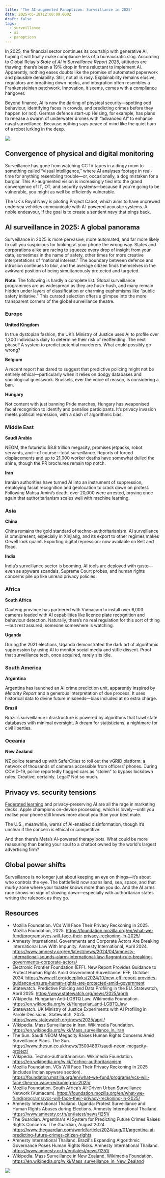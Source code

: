 ```yaml
---
title: 'The AI-augmented Panopticon: Surveillance in 2025'
date: 2025-05-18T12:00:00.000Z
draft: false
tags:
  - surveillance
  - ai
  - panopticon
---
```


In 2025, the financial sector continues its courtship with generative AI, hoping it will finally make compliance less 
of a bureaucratic slog. According to Global Relay's *State of AI in Surveillance Report 2025*, attitudes are thawing: 
there’s been a 19% drop in firms reluctant to implement AI. Apparently, nothing eases doubts like the promise of 
automated paperwork and plausible deniability. Still, not all is rosy. Explainability remains elusive, regulators 
are breathing down necks, and integration often resembles a Frankensteinian patchwork. Innovation, it seems, 
comes with a compliance hangover.

Beyond finance, AI is now the darling of physical security—spotting odd behaviour, identifying faces in crowds, and 
predicting crimes before they happen (or not). German defence start-up Helsing, for example, has plans to release a 
swarm of underwater drones with “advanced AI” to enhance naval surveillance. Because nothing says peace of mind like 
the quiet hum of a robot lurking in the deep.

![](/images/panopticon2025.png#center)

## Convergence of physical and digital monitoring

Surveillance has gone from watching CCTV tapes in a dingy room to something called “visual intelligence,” where 
AI analyses footage in real-time for anything resembling trouble—or, occasionally, a dog mistaken for a burglar. 
This AI-augmented vision is increasingly tied into the grand convergence of IT, OT, and security systems—because if 
you’re going to be vulnerable, you might as well be efficiently vulnerable.

The UK's Royal Navy is piloting Project Cabot, which aims to have uncrewed undersea vehicles communicate with 
AI-powered acoustic systems. A noble endeavour, if the goal is to create a sentient navy that pings back.

## AI surveillance in 2025: A global panorama

Surveillance in 2025 is more pervasive, more automated, and far more likely to call you suspicious for looking at 
your phone the wrong way. States and corporations alike are racing to squeeze every drop of insight from your data, 
sometimes in the name of safety, other times for more creative interpretations of “national interest.” The boundary 
between defence and intrusion continues to blur, and the average citizen finds themselves in the awkward position 
of being simultaneously protected and targeted.

**Note:** The following is hardly a complete list. Global surveillance programmes are as widespread as they are 
hush-hush, and many remain hidden under layers of classification or charming euphemisms like “public safety 
initiative.” This curated selection offers a glimpse into the more transparent corners of the global surveillance 
theatre.

### Europe

**United Kingdom**  

In true dystopian fashion, the UK’s Ministry of Justice uses AI to profile over 1,300 individuals daily to determine 
their risk of reoffending. The next phase? A system to predict potential murderers. What could possibly go wrong?

**Belgium** 

A recent report has dared to suggest that predictive policing might not be entirely ethical—particularly when it 
relies on dodgy databases and sociological guesswork. Brussels, ever the voice of reason, is considering a ban.

**Hungary**

Not content with just banning Pride marches, Hungary has weaponised facial recognition to identify and penalise 
participants. It’s privacy invasion meets political repression, with a dash of algorithmic bias.

### Middle East

**Saudi Arabia** 

NEOM, the futuristic $8.8 trillion megacity, promises jetpacks, robot servants, and—of course—total surveillance. 
Reports of forced displacements and up to 21,000 worker deaths have somewhat dulled the shine, though the PR 
brochures remain top notch.

**Iran**

Iranian authorities have turned AI into an instrument of suppression, employing facial recognition and geolocation 
to crack down on protest. Following Mahsa Amini’s death, over 20,000 were arrested, proving once again that 
authoritarianism scales well with machine learning.

### Asia

**China**

China remains the gold standard of techno-authoritarianism. AI surveillance is omnipresent, especially in Xinjiang, 
and its export to other regimes makes Orwell look quaint. Exporting digital repression: now available on Belt and Road.

**India**

India’s surveillance sector is booming. AI tools are deployed with gusto—even as spyware scandals, Supreme Court 
probes, and human rights concerns pile up like unread privacy policies.

### Africa

**South Africa**

Gauteng province has partnered with Vumacam to install over 6,000 cameras loaded with AI capabilities like licence 
plate recognition and behaviour detection. Naturally, there’s no real regulation for this sort of thing—but rest 
assured, someone somewhere is watching.

**Uganda**

During the 2021 elections, Uganda demonstrated the dark art of algorithmic suppression by using AI to monitor 
social media and stifle dissent. Proof that surveillance tech, once acquired, rarely sits idle.

### South America

**Argentina**

Argentina has launched an AI crime prediction unit, apparently inspired by *Minority Report* and a generous 
interpretation of due process. It uses historical data to divine future misdeeds—bias included at no extra charge.

**Brazil** 

Brazil’s surveillance infrastructure is powered by algorithms that trawl state databases with minimal oversight. 
A dream for statisticians, a nightmare for civil liberties.

### Oceania

**New Zealand**  

NZ police teamed up with SaferCities to roll out the vGRID platform: a network of thousands of cameras accessible 
from officers’ phones. During COVID-19, police reportedly flagged cars as “stolen” to bypass lockdown rules. 
Creative, certainly. Legal? Not so much.

## Privacy vs. security tensions

[Federated learning](https://indigo.tymyrddin.dev/docs/landscape/hybrid.html#federated-learning) and privacy-preserving 
AI are all the rage in marketing decks. Apple champions on-device processing, which is lovely—until you realise your 
phone still knows more about you than your best mate. 

The U.S., meanwhile, warns of AI-enabled disinformation, though it’s unclear if the concern is ethical or competitive.

And then there’s Meta’s AI-powered therapy bots. What could be more reassuring than baring your soul to a chatbot 
owned by the world's largest advertising firm?

## Global power shifts

Surveillance is no longer just about keeping an eye on things—it’s about who controls the eye. 
The battlefield now spans land, sea, space, and that murky zone where your toaster knows more than you do. And the 
AI arms race shows no sign of slowing down—especially with authoritarian states writing the rulebook as they go.

## Resources

*  Mozilla Foundation. VCs Will Face Their Privacy Reckoning in 2025. Mozilla Foundation, 2025. https://foundation.mozilla.org/en/what-we-fund/programs/vcs-will-face-their-privacy-reckoning-in-2025/
*  Amnesty International. Governments and Corporate Actors Are Breaking International Law With Impunity. Amnesty International, April 2024. https://www.amnesty.org/en/latest/news/2024/04/amnesty-international-sounds-alarm-international-law-flagrant-rule-breaking-governments-corporate-actors/
*  Electronic Frontier Foundation (EFF). New Report Provides Guidance to Protect Human Rights Amid Government Surveillance. EFF, October 2024. https://www.eff.org/deeplinks/2024/10/new-eff-report-provides-guidance-ensure-human-rights-are-protected-amid-government
*  Statewatch. Predictive Policing and Data Profiling in the EU. Statewatch, April 2025. https://www.statewatch.org/news/2025/april/
*  Wikipedia. Hungarian Anti-LGBTQ Law. Wikimedia Foundation. https://en.wikipedia.org/wiki/Hungarian_anti-LGBTQ_law
*  Statewatch. UK Ministry of Justice Experiments with AI Profiling in Parole Decisions. Statewatch, 2025. https://www.statewatch.org/news/2025/april/
*  Wikipedia. Mass Surveillance in Iran. Wikimedia Foundation. https://en.wikipedia.org/wiki/Mass_surveillance_in_Iran
*  The Sun. Saudi NEOM Megacity Raises Human Rights Concerns Amid Surveillance Plans. The Sun. https://www.thesun.co.uk/news/35004897/saudi-neom-megacity-project/
*  Wikipedia. Techno-authoritarianism. Wikimedia Foundation. https://en.wikipedia.org/wiki/Techno-authoritarianism
*  Mozilla Foundation. VCs Will Face Their Privacy Reckoning in 2025 (includes Indian spyware section). https://foundation.mozilla.org/en/what-we-fund/programs/vcs-will-face-their-privacy-reckoning-in-2025/
*  Mozilla Foundation. South Africa’s AI-Driven Urban Surveillance Network (Vumacam). https://foundation.mozilla.org/en/what-we-fund/programs/vcs-will-face-their-privacy-reckoning-in-2025/
*  Amnesty International Thailand. Uganda: Protest Surveillance and Human Rights Abuses during Elections. Amnesty International Thailand. https://www.amnesty.or.th/en/latest/news/1251/
*  The Guardian. Argentina's AI System for Predicting Future Crimes Raises Rights Concerns. The Guardian, August 2024. https://www.theguardian.com/world/article/2024/aug/01/argentina-ai-predicting-future-crimes-citizen-rights
*  Amnesty International Thailand. Brazil's Expanding Algorithmic Governance Poses Human Rights Risks. Amnesty International Thailand. https://www.amnesty.or.th/en/latest/news/1251/
*  Wikipedia. Mass Surveillance in New Zealand. Wikimedia Foundation. https://en.wikipedia.org/wiki/Mass_surveillance_in_New_Zealand

![](/images/compliance-dept.png#center)